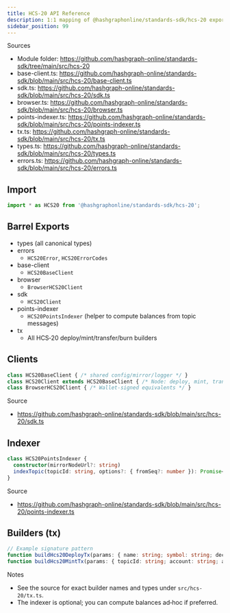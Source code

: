 ```yaml
---
title: HCS‑20 API Reference
description: 1:1 mapping of @hashgraphonline/standards-sdk/hcs-20 exports
sidebar_position: 99
---
```


Sources
- Module folder: https://github.com/hashgraph-online/standards-sdk/tree/main/src/hcs-20
- base-client.ts: https://github.com/hashgraph-online/standards-sdk/blob/main/src/hcs-20/base-client.ts
- sdk.ts: https://github.com/hashgraph-online/standards-sdk/blob/main/src/hcs-20/sdk.ts
- browser.ts: https://github.com/hashgraph-online/standards-sdk/blob/main/src/hcs-20/browser.ts
- points-indexer.ts: https://github.com/hashgraph-online/standards-sdk/blob/main/src/hcs-20/points-indexer.ts
- tx.ts: https://github.com/hashgraph-online/standards-sdk/blob/main/src/hcs-20/tx.ts
- types.ts: https://github.com/hashgraph-online/standards-sdk/blob/main/src/hcs-20/types.ts
- errors.ts: https://github.com/hashgraph-online/standards-sdk/blob/main/src/hcs-20/errors.ts

## Import

```ts
import * as HCS20 from '@hashgraphonline/standards-sdk/hcs-20';
```

## Barrel Exports

- types (all canonical types)
- errors
  - `HCS20Error`, `HCS20ErrorCodes`
- base-client
  - `HCS20BaseClient`
- browser
  - `BrowserHCS20Client`
- sdk
  - `HCS20Client`
- points-indexer
  - `HCS20PointsIndexer` (helper to compute balances from topic messages)
- tx
  - All HCS‑20 deploy/mint/transfer/burn builders

## Clients

```ts
class HCS20BaseClient { /* shared config/mirror/logger */ }
class HCS20Client extends HCS20BaseClient { /* Node: deploy, mint, transfer, burn */ }
class BrowserHCS20Client { /* Wallet-signed equivalents */ }
```

Source
- https://github.com/hashgraph-online/standards-sdk/blob/main/src/hcs-20/sdk.ts

## Indexer

```ts
class HCS20PointsIndexer {
  constructor(mirrorNodeUrl?: string)
  indexTopic(topicId: string, options?: { fromSeq?: number }): Promise<{ balances: Map<string, number> }>
}
```

Source
- https://github.com/hashgraph-online/standards-sdk/blob/main/src/hcs-20/points-indexer.ts

## Builders (tx)

```ts
// Example signature pattern
function buildHcs20DeployTx(params: { name: string; symbol: string; decimals?: number }): import('@hashgraph/sdk').TopicMessageSubmitTransaction;
function buildHcs20MintTx(params: { topicId: string; account: string; amount: number }): import('@hashgraph/sdk').TopicMessageSubmitTransaction;
```

Notes
- See the source for exact builder names and types under `src/hcs-20/tx.ts`.
- The indexer is optional; you can compute balances ad‑hoc if preferred.
